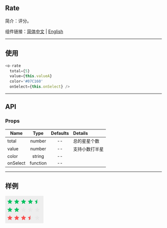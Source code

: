 ## Rate 

简介：评分。

组件链接：[简体中文](https://tencent.github.io/omi/packages/omiu/examples/build/zh-cn.html#/rate?index=5&subIndex=7 "官网链接") | [English](https://tencent.github.io/omi/packages/omiu/examples/build/index.html#/rate?index=5&subIndex=7 "官网链接")

---

## 使用

```js
<o-rate 
  total={5} 
  value={this.valueA} 
  color='#07C160' 
  onSelect={this.onSelect} />
```

---

## API

### Props

|  **Name**  | **Type**        | **Defaults**  | **Details**  |
| ------------- |:-------------:|:-----:|:-------------|
| total         |   number  |    --   |      总的星星个数       |　
| value         |    number  |    --   |   支持小数打半星          |　
| color         |   string  |    --   |             |　
| onSelect         |    function  |    --   |             |　

---

## 样例

![rate](https://raw.githubusercontent.com/ZainChen/omi-vscode/master/assets/omiu/rate.png "rate")

